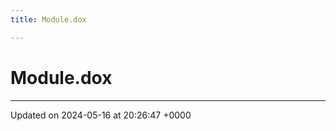 ```yaml
---
title: Module.dox

---
```


# Module.dox








-------------------------------

Updated on 2024-05-16 at 20:26:47 +0000
